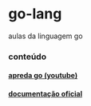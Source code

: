 # go-lang
 aulas da linguagem go

### conteúdo
#### [apreda go (youtube)](https://www.youtube.com/playlist?list=PLCKpcjBB_VlBsxJ9IseNxFllf-UFEXOdg)
#### [documentação oficial](https://pkg.go.dev/)